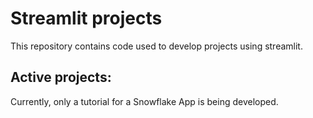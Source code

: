 # Streamlit projects 
This repository contains code used to develop projects using streamlit.

## Active projects:
Currently, only a tutorial for a Snowflake App is being developed.